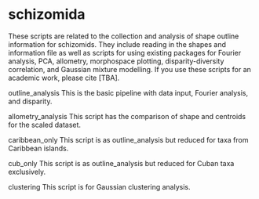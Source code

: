 # schizomida

These scripts are related to the collection and analysis of shape outline information for schizomids. They include reading in the shapes and information file as well as scripts for using existing packages for Fourier analysis, PCA, allometry, morphospace plotting, disparity-diversity correlation, and Gaussian mixture modelling. If you use these scripts for an academic work, please cite [TBA].


outline_analysis
This is the basic pipeline with data input, Fourier analysis, and disparity.

allometry_analysis
This script has the comparison of shape and centroids for the scaled dataset.

caribbean_only
This script is as outline_analysis but reduced for taxa from Caribbean islands.

cub_only
This script is as outline_analysis but reduced for Cuban taxa exclusively.

clustering
This script is for Gaussian clustering analysis.
